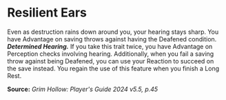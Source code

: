 # Resilient Ears

Even as destruction rains down around you, your hearing stays sharp. You have Advantage on saving throws against having the Deafened condition.  
***Determined Hearing.*** If you take this trait twice, you have Advantage on Perception checks involving hearing. Additionally, when you fail a saving throw against being Deafened, you can use your Reaction to succeed on the save instead. You regain the use of this feature when you finish a Long Rest.

**Source:** *Grim Hollow: Player's Guide 2024 v5.5, p.45*